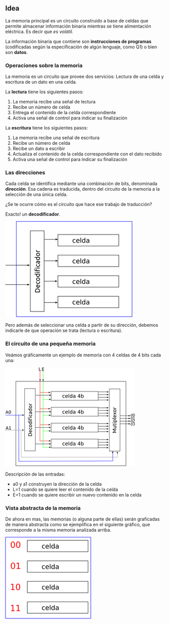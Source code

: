 ## Idea

La memoria principal es un circuito construido a base de celdas que permite almacenar información binaria mientras se tiene alimentación eléctrica. Es decir que **es volátil*.*

La información binaria que contiene son **instrucciones de programas** (codificadas según la especificación de algún lenguaje, como Q1) o bien son **datos**.

### Operaciones sobre la memoria

La memoria es un circuito que provee dos servicios: Lectura de una celda y escritura de un dato en una celda.

La **lectura** tiene los siguientes pasos:

1. La memoria recibe una señal de lectura
2. Recibe un número de celda
3. Entrega el contenido de la celda correspondiente
4. Activa una señal de control para indicar su finalización

La **escritura** tiene los siguientes pasos:

1. La memoria recibe una señal de escritura
2. Recibe  un número de celda
3. Recibe un dato a escribir
4. Actualiza el contenido de la celda correspondiente con el dato recibido
5. Activa una señal de control para indicar su finalización


### Las direcciones

Cada celda se identifica mediante una combinación de bits, denominada **dirección**. Esa cadena es traducida, dentro del circuito de la memoria a la selección de una única celda. 

¿Se te ocurre cómo es el circuito que hace ese trabajo de traducción?


Exacto! un **decodificador**.

![direccion-activacion.png](https://raw.githubusercontent.com/Orga-UNQ/mumuki-guia-qsim-memoria-buses-y-q-2/master/images/direccion-activacion.png "traduccion de la dirección a la elección de una celda")

Pero además de seleccionar una celda a partir de su dirección, debemos indicarle de que operación se trata (lectura o escritura).


### El circuito de una pequeña memoria

Veámos gráficamente un ejemplo de memoria con 4 celdas de 4 bits cada una:

![Circuito de una memoria de 4 celdas y 4 bits por celda](https://github.com/Orga-UNQ/mumuki-guia-qsim-memoria-buses-y-q-2/blob/master/images/memoria4x4.png?raw=true "memoria 4x4")

Descripción de las entradas:

* a0 y a1 construyen la dirección de la celda 
* L=1 cuando se quiere leer el contenido de la celda
* E=1 cuando se quiere escribir un nuevo contenido en la celda 

### Vista abstracta de la memoria

De ahora en mas, las memorias (o alguna parte de ellas) serán graficadas de manera abstracta como se ejemplifica en el siguiente gráfico, que corresponde a la misma memoria analizada arriba.

![Memoria abstracta](https://raw.githubusercontent.com/Orga-UNQ/mumuki-guia-qsim-memoria-buses-y-q-2/master/images/memoria-abstracta.png "memoria abstracta")